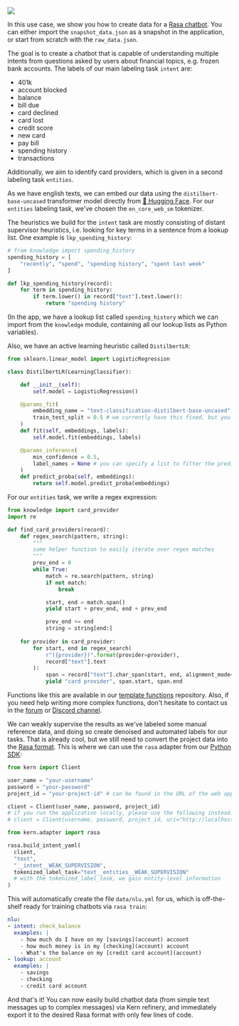 ![](https://uploads-ssl.webflow.com/61e47fafb12bd56b40022a49/62cdbe6640dc8cc0c07ae392_Thumbnail%20sample-projects.png)

In this use case, we show you how to create data for a [Rasa chatbot](https://github.com/RasaHQ/rasa). You can either import the `snapshot_data.json` as a snapshot in the application, or start from scratch with the `raw_data.json`.

The goal is to create a chatbot that is capable of understanding multiple intents from questions asked by users about financial topics, e.g. frozen bank accounts. The labels of our main labeling task `intent` are:
- 401k
- account blocked
- balance
- bill due
- card declined
- card lost
- credit score
- new card
- pay bill
- spending history
- transactions

Additionally, we aim to identify card providers, which is given in a second labeling task `entities`.

As we have english texts, we can embed our data using the `distilbert-base-uncased` transformer model directly from [🤗 Hugging Face](https://huggingface.co/distilbert-base-uncased). For our `entities` labeling task, we've chosen the `en_core_web_sm` tokenizer.

The heuristics we build for the `intent` task are mostly consisting of distant supervisor heuristics, i.e. looking for key terms in a sentence from a lookup list. One example is `lkp_spending_history`:

```python
# from knowledge import spending_history
spending_history = [
    "recently", "spend", "spending history", "spent last week"
]

def lkp_spending_history(record):
    for term in spending_history:
        if term.lower() in record["text"].text.lower():
            return "spending history"

```
(In the app, we have a lookup list called `spending_history` which we can import from the `knowledge` module, containing all our lookup lists as Python variables).

Also, we have an active learning heuristic called `DistilbertLR`:
```python
from sklearn.linear_model import LogisticRegression

class DistilbertLR(LearningClassifier):

    def __init__(self):
        self.model = LogisticRegression()

    @params_fit(
        embedding_name = "text-classification-distilbert-base-uncased", # pick this from the options above
        train_test_split = 0.5 # we currently have this fixed, but you'll soon be able to specify this individually!
    )
    def fit(self, embeddings, labels):
        self.model.fit(embeddings, labels)

    @params_inference(
        min_confidence = 0.5,
        label_names = None # you can specify a list to filter the predictions (e.g. ["label-a", "label-b"])
    )
    def predict_proba(self, embeddings):
        return self.model.predict_proba(embeddings)
```

For our `entities` task, we write a regex expression:

```python
from knowledge import card_provider
import re

def find_card_providers(record):
    def regex_search(pattern, string):
        """
        some helper function to easily iterate over regex matches
        """
        prev_end = 0
        while True:
            match = re.search(pattern, string)
            if not match:
                break

            start, end = match.span()
            yield start + prev_end, end + prev_end

            prev_end += end
            string = string[end:]
            
    for provider in card_provider:
        for start, end in regex_search(
            r"({provider})".format(provider=provider), 
            record["text"].text
        ):
            span = record["text"].char_span(start, end, alignment_mode="expand")
            yield "card provider", span.start, span.end
```

Functions like this are available in our [template functions](https://github.com/code-kern-ai/template-functions) repository. Also, if you need help writing more complex functions, don't hesitate to contact us in the [forum](https://discuss.kern.ai/) or [Discord channel](https://discord.com/invite/qf4rGCEphW).

We can weakly supervise the results as we've labeled some manual reference data, and doing so create denoised and automated labels for our tasks. That is already cool, but we still need to convert the project data into the [Rasa format](https://rasa.com/docs/rasa/nlu-training-data/). This is where we can use the `rasa` adapter from our [Python SDK](https://github.com/code-kern-ai/kern-python):

```python
from kern import Client

user_name = "your-username"
password = "your-password"
project_id = "your-project-id" # can be found in the URL of the web application

client = Client(user_name, password, project_id)
# if you run the application locally, please use the following instead:
# client = Client(username, password, project_id, uri="http://localhost:4455")

from kern.adapter import rasa

rasa.build_intent_yaml(
  client,
  "text",
  "__intent__WEAK_SUPERVISION",
  tokenized_label_task="text__entities__WEAK_SUPERVISION"
  # with the tokenized_label_task, we gain entity-level information
)
```

This will automatically create the file `data/nlu.yml` for us, which is off-the-shelf ready for training chatbots via `rasa train`:

```yml
nlu:
- intent: check_balance
  examples: |
    - how much do I have on my [savings](account) account
    - how much money is in my [checking](account) account
    - What's the balance on my [credit card account](account)
- lookup: account
  examples: |
    - savings
    - checking
    - credit card account
```

And that's it! You can now easily build chatbot data (from simple text messages up to complex messages) via Kern refinery, and immediately export it to the desired Rasa format with only few lines of code.
